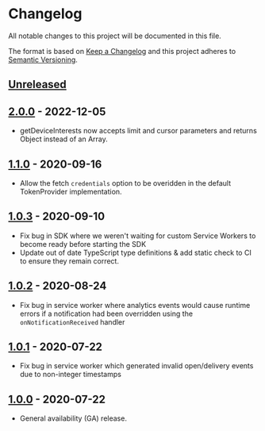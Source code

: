 # Changelog

All notable changes to this project will be documented in this file.

The format is based on [Keep a Changelog](http://keepachangelog.com/en/1.0.0/)
and this project adheres to [Semantic Versioning](http://semver.org/spec/v2.0.0.html).

## [Unreleased](https://github.com/pusher/push-notifications-web/compare/2.0.0...HEAD)

## [2.0.0](https://github.com/pusher/push-notifications-web/compare/2.0.0...1.10) - 2022-12-05
 - getDeviceInterests now accepts limit and cursor parameters and returns Object instead of an Array.

## [1.1.0](https://github.com/pusher/push-notifications-web/compare/1.0.3...1.1.0) - 2020-09-16
 - Allow the fetch `credentials` option to be overidden in the default TokenProvider
   implementation.

## [1.0.3](https://github.com/pusher/push-notifications-web/compare/1.0.2...1.0.3) - 2020-09-10
 - Fix bug in SDK where we weren't waiting for custom Service Workers to become
   ready before starting the SDK
 - Update out of date TypeScript type definitions & add static check to CI
   to ensure they remain correct.

## [1.0.2](https://github.com/pusher/push-notifications-web/compare/1.0.1...1.0.2) - 2020-08-24
- Fix bug in service worker where analytics events would cause runtime errors
  if a notification had been overridden using the `onNotificationReceived` handler

## [1.0.1](https://github.com/pusher/push-notifications-web/compare/1.0.0...1.0.1) - 2020-07-22
- Fix bug in service worker which generated invalid open/delivery events due to
  non-integer timestamps

## [1.0.0](https://github.com/pusher/push-notifications-web/compare/0.9.0...1.0.0) - 2020-07-22
- General availability (GA) release.
